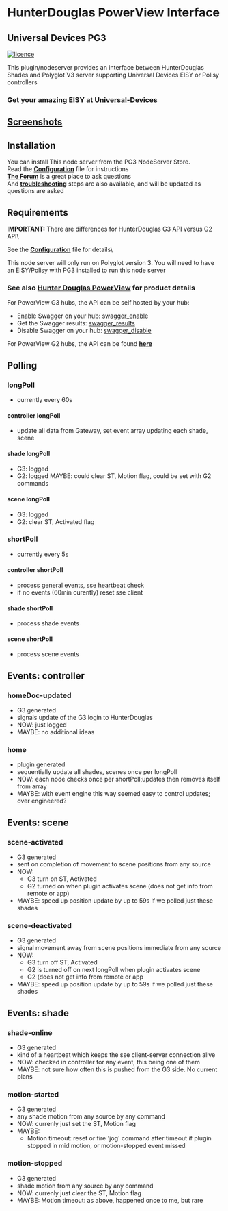 # HunterDouglas PowerView Interface

## Universal Devices PG3

[![licence][shield]][licenseFile]

This plugin/nodeserver provides an interface between HunterDouglas Shades
and Polyglot V3 server supporting Universal Devices EISY or Polisy controllers

### Get your amazing EISY at [**Universal-Devices**][udi]

## [Screenshots][screenshots]

## Installation

You can install This node server from the PG3 NodeServer Store.\
Read the [**Configuration**][configuration] file for instructions\
[**The Forum**][forum] is a great place to ask questions\
And [**troubleshooting**][troubleshoot] steps are also available,
and will be updated as questions are asked

## Requirements

**IMPORTANT:** There are differences for HunterDouglas G3 API versus G2 API\

See the [**Configuration**][configuration] file for details\

This node server will only run on Polyglot version 3. You will
need to have an EISY/Polisy with PG3 installed to run this node server

### See also [Hunter Douglas PowerView][hd_powerview] for product details

For PowerView G3 hubs, the API can be self hosted by your hub:

* Enable Swagger on your hub: [swagger_enable]
* Get the Swagger results: [swagger_results]
* Disable Swagger on your hub: [swagger_disable]

For PowerView G2 hubs, the API can be found [**here**][G2-API]

## Polling

### longPoll

* currently every 60s

#### controller longPoll

* update all data from Gateway, set event array updating each shade, scene

#### shade longPoll

* G3: logged
* G2: logged MAYBE: could clear ST, Motion flag, could be set with G2 commands

#### scene longPoll

* G3: logged
* G2: clear ST, Activated flag

### shortPoll

* currently every 5s

#### controller shortPoll

* process general events, sse heartbeat check
* if no events (60min curently) reset sse client

#### shade shortPoll

* process shade events

#### scene shortPoll

* process scene events

## Events: controller

### homeDoc-updated

* G3 generated
* signals update of the G3 login to HunterDouglas
* NOW: just logged
* MAYBE: no additional ideas

### home

* plugin generated
* sequentially update all shades, scenes once per longPoll
* NOW: each node checks once per shortPoll;updates then removes itself from array
* MAYBE: with event engine this way seemed easy to control updates; over engineered?

## Events: scene

### scene-activated

* G3 generated
* sent on completion of movement to scene positions from any source
* NOW:
  * G3 turn on ST, Activated
  * G2 turned on when plugin activates scene (does not get info from remote or app)
* MAYBE: speed up position update by up to 59s if we polled just these shades

### scene-deactivated

* G3 generated
* signal movement away from scene positions immediate from any source
* NOW:
  * G3 turn off ST, Activated
  * G2 is turned off on next longPoll when plugin activates scene
  * G2 (does not get info from remote or app
* MAYBE: speed up position update by up to 59s if we polled just these shades

## Events: shade

### shade-online

* G3 generated
* kind of a heartbeat which keeps the sse client-server connection alive
* NOW: checked in controller for any event, this being one of them
* MAYBE: not sure how often this is pushed from the G3 side. No current plans

### motion-started

* G3 generated
* any shade motion from any source by any command
* NOW: currenly just set the ST, Motion flag
* MAYBE:
  * Motion timeout: reset or fire 'jog' command after timeout
  if plugin stopped in mid motion, or motion-stopped event missed

### motion-stopped

* G3 generated
* shade motion from any source by any command
* NOW: currenly just clear the ST, Motion flag
* MAYBE: Motion timeout: as above, happened once to me, but rare

[shield]: https://img.shields.io/github/license/mashape/apistatus.svg
[licenseFile]: LICENSE
[udi]: https://www.universal-devices.com/hunter-douglas/
[screenshots]: /docs/screenshots.md
[configuration]: POLYGLOT_CONFIG.md
[forum]: https://forum.universal-devices.com/forum/439-hunter-douglas/
[troubleshoot]: /docs/troubleshooting.md
[hd_powerview]: https://www.hunterdouglas.com/operating-systems/powerview-motorization
[swagger_enable]: http://powerview-g3.local/gateway/swagger?enable=true
[swagger_results]: http://powerview-g3.local:3002
[swagger_disable]: http://powerview-g3.local/gateway/swagger?enable=false
[G2-API]: /docs/PowerViewG2api.md
